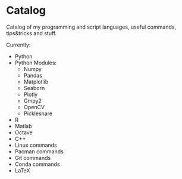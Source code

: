 # Catalog
Catalog of my programming and script languages, useful commands, tips&tricks and stuff.

Currently:

- Python
- Python Modules:
  - Numpy
  - Pandas
  - Matplotlib
  - Seaborn
  - Plotly
  - Gmpy2
  - OpenCV
  - Pickleshare
- R
- Matlab
- Octave
- C++
- Linux commands
- Pacman commands
- Git commands
- Conda commands
- LaTeX
